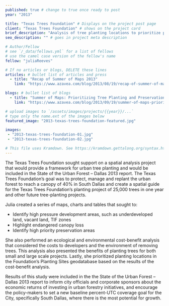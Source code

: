 ```yaml
---
published: true # change to true once ready to post
year: "2013"

title: "Texas Trees Foundation" # Displays on the project post page
client: "Texas Trees Foundation" # shows on the project card
brief_description: "Analysis of tree planting locations to prioritize planting projects while evaluating the impact of canopy change in the City of Dallas" # shows on the project card
seo_description: "" # goes in project meta description

# Author/Fellow
# see `/_data/fellows.yml` for a list of fellows
# use the camel case version of the fellow's name
fellow: "juliaReeves"

# If no articles or blogs, DELETE these lines
articles: # bullet list of articles and press
  - title: "Recap of Summer of Maps 2013"
    link: "https://www.azavea.com/blog/2013/08/19/recap-of-summer-of-maps-2013/"

blogs: # bullet list of blogs
  - title: "Summer of Maps: Prioritizing Tree Planting and Preservation in Dallas, TX"
    link: "https://www.azavea.com/blog/2013/09/19/summer-of-maps-prioritizing-tree-planting-and-preservation-in-dallas-tx/"

# upload images to `/assets/images/projects/{{year}}/...`
# type only the name.ext of the images below
featured_image: "2013-texas-trees-foundation-featured.jpg"

images:
 - "2013-texas-trees-foundation-01.jpg"
 - "2013-texas-trees-foundation-02.jpg"

# This file uses Kramdown. See https://kramdown.gettalong.org/syntax.html for syntax
---
```

The Texas Trees Foundation sought support on a spatial analysis project that would provide a framework for urban tree planting and would be included in the State of the Urban Forest – Dallas 2013 report.  The Texas Trees Foundation’s goal was to protect, manage and replant the urban forest to reach a canopy of 40% in South Dallas and create a spatial guide for the Texas Trees Foundation’s planting project of 25,000 trees in one year and other future tree-planting projects.

Julia created a series of maps, charts and tables that sought to:

- Identify high pressure development areas, such as underdeveloped land, vacant land, TIF zones
- Highlight endangered canopy loss
- Identify high priority preservation areas

She also performed an ecological and environmental cost-benefit analysis that considered the costs to developers and the environment of removing trees. This analysis also presented the benefits of planting trees for both small and large scale projects. Lastly, she prioritized planting locations in the Foundation’s Planting Sites geodatabase based on the results of the cost-benefit analysis.

Results of this study were included in the the State of the Urban Forest – Dallas 2013 report to inform city officials and corporate sponsors about the economic returns of investing in urban forestry initiatives, and encourage the policy-makers to set a new baseline percent-UTC coverage goal for the City, specifically South Dallas, where there is the most potential for growth.
